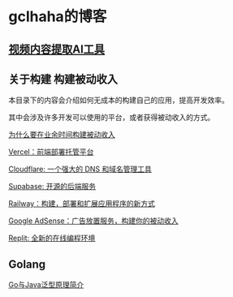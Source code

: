 # gclhaha的博客

## [视频内容提取AI工具](https://ai-tool.gclhaha.top)

## 关于构建 构建被动收入

本目录下的内容会介绍如何无成本的构建自己的应用，提高开发效率。

其中会涉及许多开发可以使用的平台，或者获得被动收入的方式。

[为什么要在业余时间构建被动收入](./building/README.md)

[Vercel：前端部署托管平台](./building/vercel.md)

[Cloudflare: 一个强大的 DNS 和域名管理工具](./building/cloudflare.md)

[Supabase: 开源的后端服务](./building/supabase.md)

[Railway：构建，部署和扩展应用程序的新方式](./building/railway.md)

[Google AdSense：广告放置服务，构建你的被动收入](./building/adsense.md)

[Replit: 全新的在线编程环境](./building/replit.md)

## Golang

[Go与Java泛型原理简介](./golang/go-vs-java-generic.md)